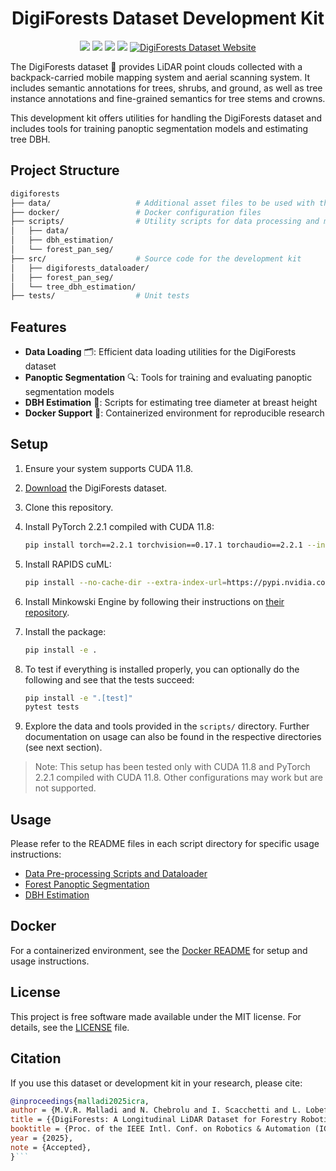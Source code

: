 <div align="center">
  <h1>DigiForests Dataset Development Kit</h1>
    <a href="#setup"><img src="https://img.shields.io/badge/Linux-FCC624?logo=linux&logoColor=black" /></a>
    <a href="#usage"><img src="https://img.shields.io/badge/python-3670A0?style=flat-square&logo=python&logoColor=ffdd54" /></a>
    <a href="https://www.ipb.uni-bonn.de/pdfs/malladi2025icra.pdf"><img src="https://img.shields.io/badge/Paper-pdf-<COLOR>.svg?style=flat-square" /></a>
    <a href="LICENSE"><img src="https://img.shields.io/badge/License-MIT-blue.svg?style=flat-square" /></a>
    <a href="https://www.ipb.uni-bonn.de/data/digiforest-dataset/">
      <img src="https://img.shields.io/badge/Dataset-website-blue?style=flat-square" alt="DigiForests Dataset Website" />
    </a>
</div>

The DigiForests dataset 🌳 provides LiDAR point clouds collected with a backpack-carried mobile mapping system and aerial scanning system.
It includes semantic annotations for trees, shrubs, and ground, as well as tree instance annotations and fine-grained semantics for tree stems and crowns.

This development kit offers utilities for handling the DigiForests dataset and includes tools for training panoptic segmentation models and estimating tree DBH.

## Project Structure

```bash
digiforests
├── data/                   # Additional asset files to be used with the dataset
├── docker/                 # Docker configuration files
├── scripts/                # Utility scripts for data processing and model evaluation
│   ├── data/
│   ├── dbh_estimation/
│   └── forest_pan_seg/
├── src/                    # Source code for the development kit
│   ├── digiforests_dataloader/
│   ├── forest_pan_seg/
│   └── tree_dbh_estimation/
├── tests/                  # Unit tests
```

## Features

- **Data Loading** 🗂️: Efficient data loading utilities for the DigiForests dataset
- **Panoptic Segmentation** 🔍: Tools for training and evaluating panoptic segmentation models
- **DBH Estimation** 📏: Scripts for estimating tree diameter at breast height
- **Docker Support** 🐳: Containerized environment for reproducible research

## Setup

1. Ensure your system supports CUDA 11.8.
2. [Download](https://www.ipb.uni-bonn.de/data/digiforest-dataset/) the DigiForests dataset.
3. Clone this repository.
4. Install PyTorch 2.2.1 compiled with CUDA 11.8:

   ```bash
   pip install torch==2.2.1 torchvision==0.17.1 torchaudio==2.2.1 --index-url https://download.pytorch.org/whl/cu118
   ```

5. Install RAPIDS cuML:

   ```bash
   pip install --no-cache-dir --extra-index-url=https://pypi.nvidia.com "cuml-cu11==24.2.*"
   ```

6. Install Minkowski Engine by following their instructions on [their repository](https://github.com/NVIDIA/MinkowskiEngine#installation).
7. Install the package:

   ```bash
   pip install -e .
   ```

8. To test if everything is installed properly, you can optionally do the following and see that the tests succeed:

   ```bash
   pip install -e ".[test]"
   pytest tests
   ```

9. Explore the data and tools provided in the `scripts/` directory. Further documentation on usage can also be found in the respective directories (see next section).

> Note: This setup has been tested only with CUDA 11.8 and PyTorch 2.2.1 compiled with CUDA 11.8.
> Other configurations may work but are not supported.


## Usage

Please refer to the README files in each script directory for specific usage instructions:

- [Data Pre-processing Scripts and Dataloader](scripts/data/README.md)
- [Forest Panoptic Segmentation](scripts/forest_pan_seg/README.md)
- [DBH Estimation](scripts/dbh_estimation/README.md)

## Docker

For a containerized environment, see the [Docker README](docker/README.md) for setup and usage instructions.

## License

This project is free software made available under the MIT license. For details, see the [LICENSE](LICENSE) file.

## Citation

If you use this dataset or development kit in your research, please cite:

````bibtex
@inproceedings{malladi2025icra,
author = {M.V.R. Malladi and N. Chebrolu and I. Scacchetti and L. Lobefaro and T. Guadagnino and B. Casseau and H. Oh and L. Freissmuth and M. Karppinen and J. Schweier and S. Leutenegger and J. Behley and C. Stachniss and M. Fallon},
title = {{DigiForests: A Longitudinal LiDAR Dataset for Forestry Robotics}},
booktitle = {Proc. of the IEEE Intl. Conf. on Robotics & Automation (ICRA)},
year = {2025},
note = {Accepted},
}```
````
